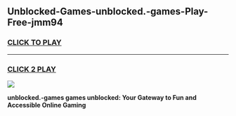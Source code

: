 
## Unblocked-Games-unblocked.-games-Play-Free-jmm94
<h3>
<a href="https://premium76.site?title=unblocked.-games&ref=21A">CLICK TO PLAY</a></h3>
<hr>

<h3>
<a href="https://premium76.site?title=unblocked.-games&ref=21A">CLICK 2 PLAY</a>
  
</h3>

<a href="https://premium76.site?title=unblocked.-games&ref=21A"><img src="https://clearcache.store/games.png"></a>


**unblocked.-games games unblocked: Your Gateway to Fun and Accessible Online Gaming**
